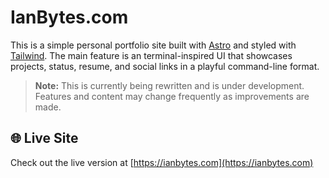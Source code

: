 # IanBytes.com

This is a simple personal portfolio site built with [Astro](https://astro.build/) and styled with [Tailwind](https://tailwindcss.com/). The main feature is an terminal-inspired UI that showcases projects, status, resume, and social links in a playful command-line format.

> **Note:** This is currently being rewritten and is under development. Features and content may change frequently as improvements are made.


## 🌐 Live Site

Check out the live version at [https://ianbytes.com](https://ianbytes.com)
